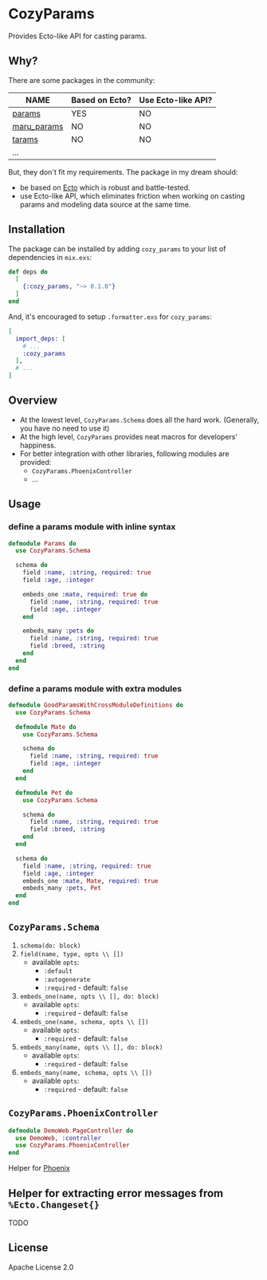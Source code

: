 # CozyParams

Provides Ecto-like API for casting params.

## Why?

There are some packages in the community:

| NAME                                                      | Based on Ecto? | Use Ecto-like API? |
| --------------------------------------------------------- | -------------- | ------------------ |
| [params](https://github.com/vic/params)                   | YES            | NO                 |
| [maru_params](https://github.com/elixir-maru/maru_params) | NO             | NO                 |
| [tarams](https://github.com/bluzky/tarams)                | NO             | NO                 |
| ...                                                       |                |                    |

But, they don't fit my requirements. The package in my dream should:

- be based on [Ecto](https://github.com/elixir-ecto/ecto) which is robust and battle-tested.
- use Ecto-like API, which eliminates friction when working on casting params and modeling data source at the same time.

## Installation

The package can be installed by adding `cozy_params` to your list of dependencies in `mix.exs`:

```elixir
def deps do
  [
    {:cozy_params, "~> 0.1.0"}
  ]
end
```

And, it's encouraged to setup `.formatter.exs` for `cozy_params`:

```elixir
[
  import_deps: [
    # ...
    :cozy_params
  ],
  # ...
]
```

## Overview

- At the lowest level, `CozyParams.Schema` does all the hard work. (Generally, you have no need to use it)
- At the high level, `CozyParams` provides neat macros for developers' happiness.
- For better integration with other libraries, following modules are provided:
  - `CozyParams.PhoenixController`
  - ...

## Usage

### define a params module with inline syntax

```elixir
defmodule Params do
  use CozyParams.Schema

  schema do
    field :name, :string, required: true
    field :age, :integer

    embeds_one :mate, required: true do
      field :name, :string, required: true
      field :age, :integer
    end

    embeds_many :pets do
      field :name, :string, required: true
      field :breed, :string
    end
  end
end
```

### define a params module with extra modules

```elixir
defmodule GoodParamsWithCrossModuleDefinitions do
  use CozyParams.Schema

  defmodule Mate do
    use CozyParams.Schema

    schema do
      field :name, :string, required: true
      field :age, :integer
    end
  end

  defmodule Pet do
    use CozyParams.Schema

    schema do
      field :name, :string, required: true
      field :breed, :string
    end
  end

  schema do
    field :name, :string, required: true
    field :age, :integer
    embeds_one :mate, Mate, required: true
    embeds_many :pets, Pet
  end
end
```

## `CozyParams.Schema`

1. `schema(do: block)`
2. `field(name, type, opts \\ [])`
   - available `opts`:
     - `:default`
     - `:autogenerate`
     - `:required` - default: `false`
3. `embeds_one(name, opts \\ [], do: block)`
   - available `opts`:
     - `:required` - default: `false`
4. `embeds_one(name, schema, opts \\ [])`
   - available `opts`:
     - `:required` - default: `false`
5. `embeds_many(name, opts \\ [], do: block)`
   - available `opts`:
     - `:required` - default: `false`
6. `embeds_many(name, schema, opts \\ [])`
   - available `opts`:
     - `:required` - default: `false`

## `CozyParams.PhoenixController`

```elixir
defmodule DemoWeb.PageController do
  use DemoWeb, :controller
  use CozyParams.PhoenixController
end
```

Helper for [Phoenix](https://github.com/phoenixframework/phoenix)

## Helper for extracting error messages from `%Ecto.Changeset{}`

TODO

## License

Apache License 2.0
